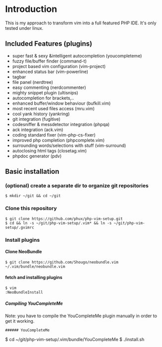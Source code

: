 # Introduction
This is my approach to transform vim into a full featured PHP IDE. It's only tested under linux.

## Included Features (plugins)

* super fast & sexy &intelligent autocompletion (youcompleteme)
* fuzzy file/buffer finder (command-t)
* project based vim configuration (vim-project)
* enhanced status bar (vim-powerline)
* tagbar
* file panel (nerdtree)
* easy commenting (nerdcommenter)
* mighty snippet plugin (ultisnips)
* autocompletion for brackets,..
* enhanced buffer/window behaviour (bufkill.vim)
* most recent used files access (mru.vim)
* cool yank history (yankring)
* git integration (fugitive)
* codesniffer & messdetector integration (phpqa)
* ack integration (ack.vim)
* coding standard fixer (vim-php-cs-fixer)
* improved php completion (phpcomplete.vim)
* surrounding words/selections with stuff (vim-surround)
* autoclosing html tags (closetag.vim)
* phpdoc generator (pdv)


## Basic installation

### (optional) create a separate dir to organize git repositories

```
$ mkdir ~/git && cd ~/git
```

### Clone this repository
```
$ git clone https://github.com/phux/php-vim-setup.git
$ cd && ln -s ~/git/php-vim-setup/.vim* && ln -s ~/git/php-vim-setup/.gvimrc
```

### Install plugins
#### Clone NeoBundle
```
$ git clone https://github.com/Shougo/neobundle.vim ~/.vim/bundle/neobundle.vim
```
#### fetch and installing plugins

```
$ vim
:NeoBundleInstall
```

##### Compiling YouCompleteMe
Note: you have to compile the YouCompleteMe plugin manually in order to get it working.

```
###### YouCompleteMe
```
$ cd ~/git/php-vim-setup/.vim/bundle/YouCompleteMe
$ ./install.sh
```

